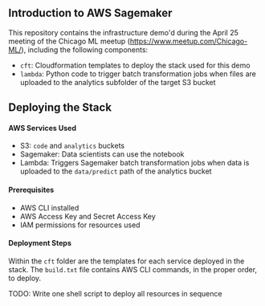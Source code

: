## Introduction to AWS Sagemaker

This repository contains the infrastructure demo'd during the April 25 meeting of the Chicago ML meetup (https://www.meetup.com/Chicago-ML/), including the following components:  

* `cft`: Cloudformation templates to deploy the stack used for this demo  
* `lambda`: Python code to trigger batch transformation jobs when files are uploaded to the analytics subfolder of the target S3 bucket  

## Deploying the Stack

#### AWS Services Used  

* S3: `code` and `analytics` buckets  
* Sagemaker: Data scientists can use the notebook  
* Lambda: Triggers Sagemaker batch transformation jobs when data is uploaded to the `data/predict` path of the analytics bucket

#### Prerequisites  

* AWS CLI installed  
* AWS Access Key and Secret Access Key  
* IAM permissions for resources used  

#### Deployment Steps

Within the `cft` folder are the templates for each service deployed in the stack. The `build.txt` file contains AWS CLI commands, in the proper order, to deploy. 

TODO: Write one shell script to deploy all resources in sequence